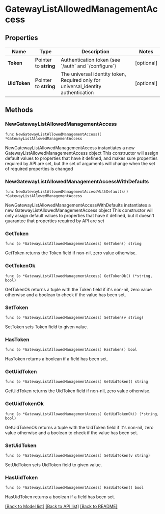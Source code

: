 # GatewayListAllowedManagementAccess

## Properties

Name | Type | Description | Notes
------------ | ------------- | ------------- | -------------
**Token** | Pointer to **string** | Authentication token (see &#x60;/auth&#x60; and &#x60;/configure&#x60;) | [optional] 
**UidToken** | Pointer to **string** | The universal identity token, Required only for universal_identity authentication | [optional] 

## Methods

### NewGatewayListAllowedManagementAccess

`func NewGatewayListAllowedManagementAccess() *GatewayListAllowedManagementAccess`

NewGatewayListAllowedManagementAccess instantiates a new GatewayListAllowedManagementAccess object
This constructor will assign default values to properties that have it defined,
and makes sure properties required by API are set, but the set of arguments
will change when the set of required properties is changed

### NewGatewayListAllowedManagementAccessWithDefaults

`func NewGatewayListAllowedManagementAccessWithDefaults() *GatewayListAllowedManagementAccess`

NewGatewayListAllowedManagementAccessWithDefaults instantiates a new GatewayListAllowedManagementAccess object
This constructor will only assign default values to properties that have it defined,
but it doesn't guarantee that properties required by API are set

### GetToken

`func (o *GatewayListAllowedManagementAccess) GetToken() string`

GetToken returns the Token field if non-nil, zero value otherwise.

### GetTokenOk

`func (o *GatewayListAllowedManagementAccess) GetTokenOk() (*string, bool)`

GetTokenOk returns a tuple with the Token field if it's non-nil, zero value otherwise
and a boolean to check if the value has been set.

### SetToken

`func (o *GatewayListAllowedManagementAccess) SetToken(v string)`

SetToken sets Token field to given value.

### HasToken

`func (o *GatewayListAllowedManagementAccess) HasToken() bool`

HasToken returns a boolean if a field has been set.

### GetUidToken

`func (o *GatewayListAllowedManagementAccess) GetUidToken() string`

GetUidToken returns the UidToken field if non-nil, zero value otherwise.

### GetUidTokenOk

`func (o *GatewayListAllowedManagementAccess) GetUidTokenOk() (*string, bool)`

GetUidTokenOk returns a tuple with the UidToken field if it's non-nil, zero value otherwise
and a boolean to check if the value has been set.

### SetUidToken

`func (o *GatewayListAllowedManagementAccess) SetUidToken(v string)`

SetUidToken sets UidToken field to given value.

### HasUidToken

`func (o *GatewayListAllowedManagementAccess) HasUidToken() bool`

HasUidToken returns a boolean if a field has been set.


[[Back to Model list]](../README.md#documentation-for-models) [[Back to API list]](../README.md#documentation-for-api-endpoints) [[Back to README]](../README.md)


